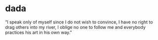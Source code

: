 # dada
 “I speak only of myself since I do not wish to convince, I have no right to drag others into my river, I oblige no one to follow me and everybody practices his art in his own way." 
